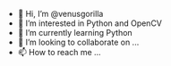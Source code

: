- 👋 Hi, I’m @venusgorilla
- 👀 I’m interested in Python and OpenCV
- 🌱 I’m currently learning Python
- 💞️ I’m looking to collaborate on ...
- 📫 How to reach me ...

<!---
venusgorilla/venusgorilla is a ✨ special ✨ repository because its `README.md` (this file) appears on your GitHub profile.
You can click the Preview link to take a look at your changes.
--->
